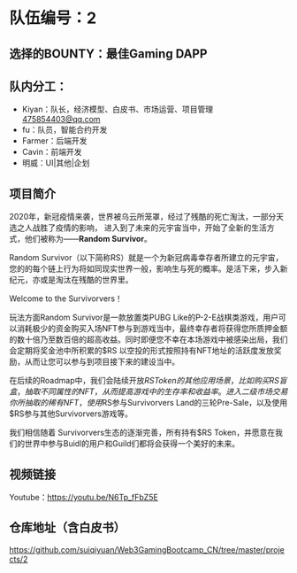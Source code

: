 # 队伍编号：2

## 选择的BOUNTY：最佳Gaming DAPP

## 队内分工：

- Kiyan：队长，经济模型、白皮书、市场运营、项目管理 475854403@qq.com
- fu：队员，智能合约开发
- Farmer：后端开发
- Cavin：前端开发
- 明威：UI|其他|企划

## 项目简介

2020年，新冠疫情来袭，世界被乌云所笼罩，经过了残酷的死亡淘汰，一部分天选之人战胜了疫情的影响，
进入到了未来的元宇宙当中，开始了全新的生活方式，他们被称为——**Random Survivor**。

Random Survivor（以下简称RS）就是一个为新冠病毒幸存者所建立的元宇宙，您的的每个链上行为将如同现实世界一般，影响生与死的概率。是活下来，步入新纪元，亦或是淘汰在残酷的世界里。

Welcome to the Survivorvers！

玩法方面Random Survivor是一款放置类PUBG Like的P-2-E战棋类游戏，用户可以消耗极少的资金购买入场NFT参与到游戏当中，最终幸存者将获得您所质押金额的数十倍乃至数百倍的超高收益。同时即便您不幸在本场游戏中被感染出局，我们会定期将奖金池中所积累的$RS 以空投的形式按照持有NFT地址的活跃度发放奖励，从而让您可以参与到项目接下来的建设当中。

在后续的Roadmap中，我们会陆续开放$RS Token的其他应用场景，比如购买RS盲盒，抽取不同属性的NFT，从而提高游戏中的生存率和收益率。进入二级市场交易你所抽取的稀有NFT，使用$RS参与Survivorvers Land的三轮Pre-Sale，以及使用$RS参与其他Survivorvers游戏等。

我们相信随着 Survivorvers生态的逐渐完善，所有持有$RS Token，并愿意在我们的世界中参与Buidl的用户和Guild们都将会获得一个美好的未来。

## 视频链接

Youtube：https://youtu.be/N6Tp_fFbZ5E

## 仓库地址（含白皮书）
https://github.com/suiqiyuan/Web3GamingBootcamp_CN/tree/master/projects/2
### 
